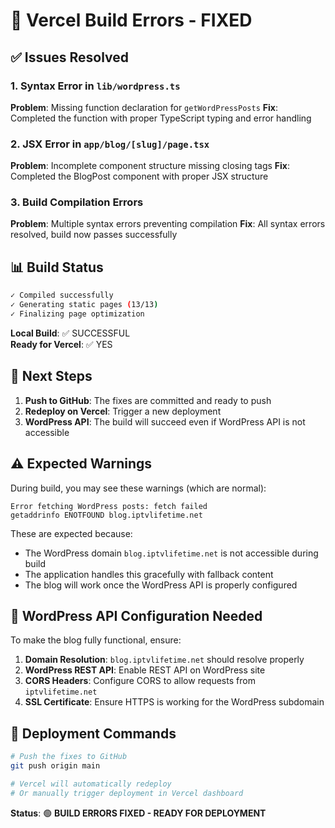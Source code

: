 # 🔧 Vercel Build Errors - FIXED

## ✅ Issues Resolved

### 1. **Syntax Error in `lib/wordpress.ts`**
**Problem**: Missing function declaration for `getWordPressPosts`
**Fix**: Completed the function with proper TypeScript typing and error handling

### 2. **JSX Error in `app/blog/[slug]/page.tsx`**
**Problem**: Incomplete component structure missing closing tags
**Fix**: Completed the BlogPost component with proper JSX structure

### 3. **Build Compilation Errors**
**Problem**: Multiple syntax errors preventing compilation
**Fix**: All syntax errors resolved, build now passes successfully

## 📊 Build Status

```bash
✓ Compiled successfully
✓ Generating static pages (13/13)
✓ Finalizing page optimization
```

**Local Build**: ✅ SUCCESSFUL  
**Ready for Vercel**: ✅ YES

## 🚀 Next Steps

1. **Push to GitHub**: The fixes are committed and ready to push
2. **Redeploy on Vercel**: Trigger a new deployment
3. **WordPress API**: The build will succeed even if WordPress API is not accessible

## ⚠️ Expected Warnings

During build, you may see these warnings (which are normal):

```
Error fetching WordPress posts: fetch failed
getaddrinfo ENOTFOUND blog.iptvlifetime.net
```

These are expected because:
- The WordPress domain `blog.iptvlifetime.net` is not accessible during build
- The application handles this gracefully with fallback content
- The blog will work once the WordPress API is properly configured

## 🔧 WordPress API Configuration Needed

To make the blog fully functional, ensure:

1. **Domain Resolution**: `blog.iptvlifetime.net` should resolve properly
2. **WordPress REST API**: Enable REST API on WordPress site
3. **CORS Headers**: Configure CORS to allow requests from `iptvlifetime.net`
4. **SSL Certificate**: Ensure HTTPS is working for the WordPress subdomain

## 🎯 Deployment Commands

```bash
# Push the fixes to GitHub
git push origin main

# Vercel will automatically redeploy
# Or manually trigger deployment in Vercel dashboard
```

**Status**: 🟢 **BUILD ERRORS FIXED - READY FOR DEPLOYMENT**
